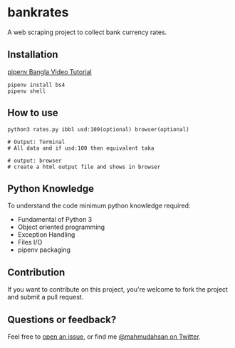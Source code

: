 # bankrates
A web scraping project to collect bank currency rates.

## Installation
[pipenv Bangla Video Tutorial](https://www.youtube.com/watch?v=imuxt5iHy_A)

```
pipenv install bs4
pipenv shell
```

## How to use
```
python3 rates.py ibbl usd:100(optional) browser(optional)

# Output: Terminal
# All data and if usd:100 then equivalent taka

# output: browser
# create a html output file and shows in browser
```

## Python Knowledge 
To understand the code minimum python knowledge required:

- Fundamental of Python 3 
- Object oriented programming
- Exception Handling
- Files I/O
- pipenv packaging

## Contribution
If you want to contribute on this project, you're welcome to fork the project and submit a pull request. 

## Questions or feedback?

Feel free to [open an issue](https://github.com/mahmudahsan/bankrates/issues/new), or find me [@mahmudahsan on Twitter](https://twitter.com/mahmudahsan).